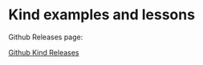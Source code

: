 # Kind examples and lessons

Github Releases page:

[Github Kind Releases](https://github.com/kubernetes-sigs/kind/releases/tag/v0.20.0)

